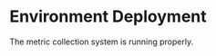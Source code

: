 # Environment Deployment <a name="EN-US_TOPIC_0000001195591192"></a>

The metric collection system is running properly.

